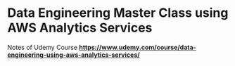 # Data Engineering Master Class using AWS Analytics Services

Notes of Udemy Course **https://www.udemy.com/course/data-engineering-using-aws-analytics-services/**
